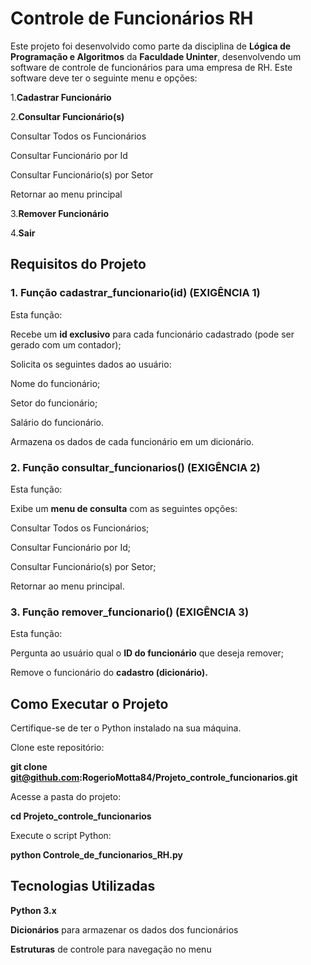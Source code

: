 # Controle de Funcionários RH

Este projeto foi desenvolvido como parte da disciplina de **Lógica de Programação e Algoritmos** da **Faculdade Uninter**, desenvolvendo um software de controle de funcionários para uma empresa de RH. Este software deve ter o seguinte menu e opções:

1.**Cadastrar Funcionário**

2.**Consultar Funcionário(s)**

Consultar Todos os Funcionários

Consultar Funcionário por Id

Consultar Funcionário(s) por Setor

Retornar ao menu principal

3.**Remover Funcionário**

4.**Sair**

## Requisitos do Projeto

### 1. Função cadastrar_funcionario(id) (EXIGÊNCIA 1)

Esta função:

Recebe um **id exclusivo** para cada funcionário cadastrado (pode ser gerado com um contador);

Solicita os seguintes dados ao usuário:

Nome do funcionário;

Setor do funcionário;

Salário do funcionário.

Armazena os dados de cada funcionário em um dicionário.

### 2. Função consultar_funcionarios() (EXIGÊNCIA 2)

Esta função:

Exibe um **menu de consulta** com as seguintes opções:

Consultar Todos os Funcionários;

Consultar Funcionário por Id;

Consultar Funcionário(s) por Setor;

Retornar ao menu principal.

### 3. Função remover_funcionario() (EXIGÊNCIA 3)

Esta função:

Pergunta ao usuário qual o **ID do funcionário** que deseja remover;

Remove o funcionário do **cadastro (dicionário).**

## Como Executar o Projeto

Certifique-se de ter o Python instalado na sua máquina.

Clone este repositório:

**git clone git@github.com:RogerioMotta84/Projeto_controle_funcionarios.git**

Acesse a pasta do projeto:

**cd Projeto_controle_funcionarios**

Execute o script Python:

**python Controle_de_funcionarios_RH.py**

## Tecnologias Utilizadas

**Python 3.x**

**Dicionários** para armazenar os dados dos funcionários

**Estruturas** de controle para navegação no menu

